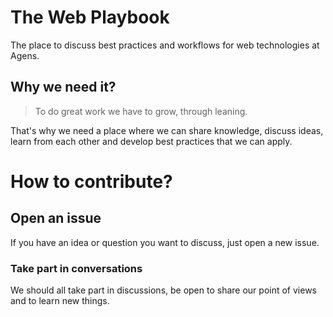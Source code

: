 # The Web Playbook

The place to discuss best practices and workflows for web technologies at Agens.

## Why we need it?

> To do great work we have to grow, through leaning.

That's why we need a place where we can share knowledge, discuss ideas, learn from each other and develop best practices that we can apply. 

# How to contribute?

## Open an issue  
If you have an idea or question you want to discuss, just open a new issue.

### Take part in conversations
We should all take part in discussions, be open to share our point of views and to learn new things.

